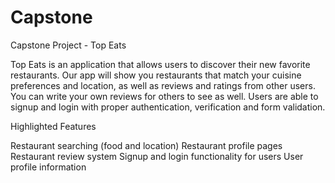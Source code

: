 # Capstone
Capstone Project - Top Eats

Top Eats is an application that allows users to discover their new favorite restaurants. Our app will show you restaurants that match your 
cuisine preferences and location, as well as reviews and ratings from other users. You can write your own reviews for others to see as well. Users are 
able to signup and login with proper authentication, verification and form validation.


Highlighted Features

Restaurant searching (food and location)
Restaurant profile pages
Restaurant review system
Signup and login functionality for users
User profile information
